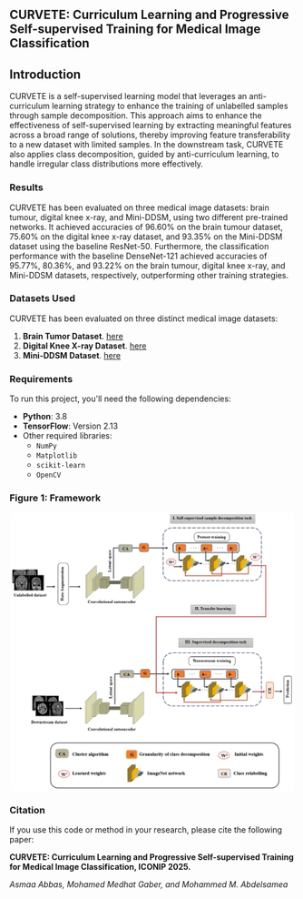 ## CURVETE: Curriculum Learning and Progressive Self-supervised Training for Medical Image Classification

## Introduction

CURVETE is a self-supervised learning model that leverages an anti-curriculum learning strategy to enhance the training of unlabelled samples through sample decomposition. This approach aims to enhance the effectiveness of self-supervised learning by extracting meaningful features across a broad range of solutions, thereby improving feature transferability to a new dataset with limited samples. In the downstream task, CURVETE also applies class decomposition, guided by anti-curriculum learning, to handle irregular class distributions more effectively.


### Results
CURVETE has been evaluated on three medical image datasets: brain tumour, digital knee x-ray, and Mini-DDSM, using two different pre-trained networks. It achieved accuracies of 96.60% on the brain tumour dataset, 75.60% on the digital knee x-ray dataset, and 93.35% on the Mini-DDSM dataset using the baseline ResNet-50. Furthermore, the classification performance with the baseline DenseNet-121 achieved accuracies of 95.77%, 80.36%, and 93.22% on the brain tumour, digital knee x-ray, and Mini-DDSM datasets, respectively, outperforming other training strategies.

### Datasets Used
CURVETE has been evaluated on three distinct medical image datasets:
1. **Brain Tumor Dataset**. [here](https://www.kaggle.com/datasets/navoneel/brain-mri-images-for-brain-tumor-detection)
2. **Digital Knee X-ray Dataset**. [here](https://data.mendeley.com/datasets/t9ndx37v5h/1)
3. **Mini-DDSM Dataset**. [here]( https://www.kaggle.com/datasets/cheddad/miniddsm2)

### Requirements
To run this project, you'll need the following dependencies:
- **Python**: 3.8
- **TensorFlow**: Version 2.13
- Other required libraries: 
  - `NumPy`
  - `Matplotlib`
  - `scikit-learn`
  - `OpenCV`

### Figure 1: Framework
<p align="center">
<img src="https://github.com/ascodeuser/CURVETE/raw/main/images/method.png" alt="Model Figure" width="500" style="display: block; text-align: left;"/>
  
</p>



### Citation
If you use this code or method in your research, please cite the following paper:

**CURVETE: Curriculum Learning and Progressive Self-supervised Training for Medical Image Classification, ICONIP 2025.**

*Asmaa Abbas, Mohamed Medhat Gaber, and Mohammed M. Abdelsamea*
